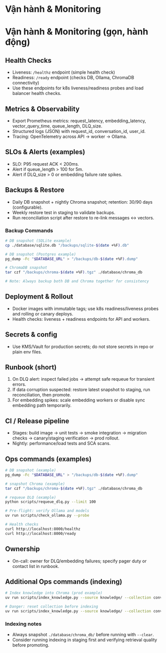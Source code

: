 # Vận hành & Monitoring

# Vận hành & Monitoring (gọn, hành động)

## Health Checks
- Liveness: `/healthz` endpoint (simple health check)
- Readiness: `/ready` endpoint (checks DB, Ollama, ChromaDB connectivity)
- Use these endpoints for k8s liveness/readiness probes and load balancer health checks.

## Metrics & Observability
- Export Prometheus metrics: request_latency, embedding_latency, vector_query_time, queue_length, DLQ_size.
- Structured logs (JSON) with request_id, conversation_id, user_id.
- Tracing: OpenTelemetry across API → worker → Ollama.

## SLOs & Alerts (examples)
- SLO: P95 request ACK < 200ms.
- Alert if queue_length > 100 for 5m.
- Alert if DLQ_size > 0 or embedding failure rate spikes.

## Backups & Restore
- Daily DB snapshot + nightly Chroma snapshot; retention: 30/90 days (configurable).
- Weekly restore test in staging to validate backups.
- Run reconciliation script after restore to re-link messages ↔ vectors.

### Backup Commands
```bash
# DB snapshot (SQLite example)
cp ./database/sqlite.db "/backups/sqlite-$(date +%F).db"

# DB snapshot (Postgres example)
pg_dump -Fc "$DATABASE_URL" > "/backups/db-$(date +%F).dump"

# ChromaDB snapshot
tar czf "/backups/chroma-$(date +%F).tgz" ./database/chroma_db

# Note: Always backup both DB and Chroma together for consistency
```

## Deployment & Rollout
- Docker images with immutable tags; use k8s readiness/liveness probes and rolling or canary deploys.
- Health checks: liveness + readiness endpoints for API and workers.

## Secrets & config
- Use KMS/Vault for production secrets; do not store secrets in repo or plain env files.

## Runbook (short)
1. On DLQ alert: inspect failed jobs → attempt safe requeue for transient errors.
2. If data corruption suspected: restore latest snapshot to staging, run reconciliation, then promote.
3. For embedding spikes: scale embedding workers or disable sync embedding path temporarily.

## CI / Release pipeline
- Stages: build image → unit tests → smoke integration → migration checks → canary/staging verification → prod rollout.
- Nightly: performance/load tests and SCA scans.

## Ops commands (examples)
```bash
# DB snapshot (example)
pg_dump -Fc "$DATABASE_URL" > "/backups/db-$(date +%F).dump"

# snapshot Chroma (example)
tar czf "/backups/chroma-$(date +%F).tgz" ./database/chroma_db

# requeue DLQ (example)
python scripts/requeue_dlq.py --limit 100

# Pre-flight: verify Ollama and models
uv run scripts/check_ollama.py --probe

# Health checks
curl http://localhost:8000/healthz
curl http://localhost:8000/ready
```

## Ownership
- On-call: owner for DLQ/embedding failures; specify pager duty or contact list in runbook.

## Additional Ops commands (indexing)
```bash
# Index knowledge into Chroma (prod example)
uv run scripts/index_knowledge.py --source knowledge/ --collection conversations_prod

# Danger: reset collection before indexing
uv run scripts/index_knowledge.py --source knowledge/ --collection conversations_prod --clear
```

### Indexing notes
- Always snapshot `./database/chroma_db/` before running with `--clear`.
- Consider running indexing in staging first and verifying retrieval quality before promoting.
